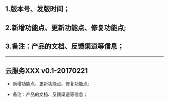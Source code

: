 ## 1.版本号、发版时间；

## 2.新增功能点、更新功能点、修复功能点;

## 3.备注：产品的文档、反馈渠道等信息；

*** 

## 云服务XXX v0.1-20170221

* 新增功能点、更新功能点、修复功能点;

* 备注：产品的文档、反馈渠道等信息；
